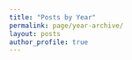 ```yaml
---
title: "Posts by Year"
permalink: page/year-archive/
layout: posts
author_profile: true
---
```

